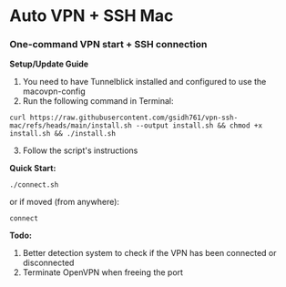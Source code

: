 # Auto VPN + SSH Mac  
### One-command VPN start + SSH connection  

**Setup/Update Guide**
1. You need to have Tunnelblick installed and configured to use the macovpn-config
2. Run the following command in Terminal:
```
curl https://raw.githubusercontent.com/gsidh761/vpn-ssh-mac/refs/heads/main/install.sh --output install.sh && chmod +x install.sh && ./install.sh
```
3. Follow the script's instructions

**Quick Start:**  
``` 
./connect.sh 
```
or if moved (from anywhere):
```
connect 
```

**Todo:**  
1. Better detection system to check if the VPN has been connected or disconnected
2. Terminate OpenVPN when freeing the port
